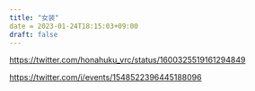 ```yaml
---
title: "女装"
date = 2023-01-24T18:15:03+09:00
draft: false
---
```

https://twitter.com/honahuku_vrc/status/1600325519161294849

https://twitter.com/i/events/1548522396445188096